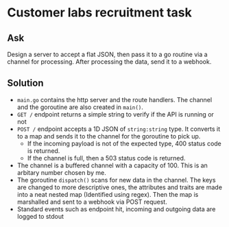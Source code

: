 # Customer labs recruitment task

## Ask
Design a server to accept a flat JSON, then pass it to a go routine via a channel for processing. After processing the data, send it to a webhook.

## Solution
- ``main.go`` contains the http server and the route handlers. The channel and the goroutine are also created in ``main()``.
- ``GET /`` endpoint returns a simple string to verify if the API is running or not
- ``POST /`` endpoint accepts a 1D JSON of ``string:string`` type. It converts it to a map and sends it to the channel for the goroutine to pick up. 
  - If the incoming payload is not of the expected type, 400 status code is returned.
  - If the channel is full, then a 503 status code is returned.
- The channel is a buffered channel with a capacity of 100. This is an arbitary number chosen by me.
- The goroutine ``dispatch()`` scans for new data in the channel. The keys are changed to more descriptive ones, the attributes and traits are made into a neat nested map (Identified using regex). Then the map is marshalled and sent to a webhook via POST request.
- Standard events such as endpoint hit, incoming and outgoing data are logged to stdout
